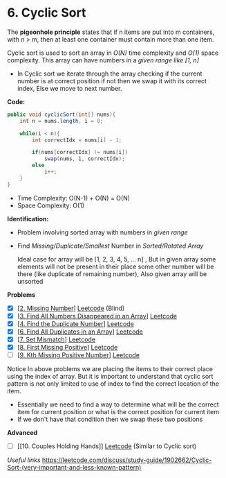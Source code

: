 # 6. Cyclic Sort

The **pigeonhole principle** states that if n items are put into m containers, with n > m, then at least one container must contain more than one item.

Cyclic sort is used to sort an array in *O(N)* time complexity and *O(1)* space complexity. This array can have numbers in a *given range like [1, n]*

- In Cyclic sort we iterate through the array checking if the current number is at correct position if not then we swap it with its correct index, Else we move to next number.

**Code:**
```java
public void cyclicSort(int[] nums){
	int n = nums.length, i = 0;

	while(i < n){
		int correctIdx = nums[i] - 1;

		if(nums[correctIdx] != nums[i])
			swap(nums, i, correctIdx);
		else
			i++;
	}
}
```

- Time Complexity: O(N-1) + O(N) = O(N)
- Space Complexity: O(1)

**Identification:** 
- Problem involving sorted array with numbers in *given range*
- Find *Missing/Duplicate/Smallest* Number in *Sorted/Rotated Array*

	Ideal case for array will be \[1, 2, 3, 4, 5, ... n\] , But in given array some elements will not be present in their place some other number will be there (like duplicate of remaining number), Also given array will be unsorted

**Problems**
- [x] [[2. Missing Number]] [Leetcode](https://leetcode.com/problems/missing-number/) (Blind)
- [x] [[3. Find All Numbers Disappeared in an Array]] [Leetcode](https://leetcode.com/problems/find-all-numbers-disappeared-in-an-array/)
- [x] [[4. Find the Duplicate Number]] [Leetcode](https://leetcode.com/problems/find-the-duplicate-number/)
- [x] [[6. Find All Duplicates in an Array]] [Leetcode](https://leetcode.com/problems/find-all-duplicates-in-an-array/)
- [x] [[7. Set Mismatch]] [Leetcode](https://leetcode.com/problems/set-mismatch/)
- [x] [[8. First Missing Positive]] [Leetcode](https://leetcode.com/problems/first-missing-positive/)
- [ ] [[9. Kth Missing Positive Number]] [Leetcode](https://leetcode.com/problems/kth-missing-positive-number/)

Notice In above problems we are placing the items to their correct place using the index of array. But it is important to understand that cyclic sort pattern is not only limited to use of index to find the correct location of the item.

- Essentially we need to find a way to determine what will be the correct item for current position or what is the correct position for current item
- If we don't have that condition then we swap these two positions 


**Advanced**
- [ ] [[10. Couples Holding Hands]] [Leetcode](https://leetcode.com/problems/couples-holding-hands/) (Similar to Cyclic sort)

*Useful links*
https://leetcode.com/discuss/study-guide/1902662/Cyclic-Sort-(very-important-and-less-known-pattern)

[2. Missing Number]:6.%20Cyclic%20Sort/Problems/2.%20Missing%20Number
[3. Find All Numbers Disappeared in an Array]:6.%20Cyclic%20Sort/Problems/3.%20Find%20All%20Numbers%20Disappeared%20in%20an%20Array
[4. Find the Duplicate Number]:6.%20Cyclic%20Sort/Problems/4.%20Find%20the%20Duplicate%20Number
[6. Find All Duplicates in an Array]:6.%20Cyclic%20Sort/Problems/6.%20Find%20All%20Duplicates%20in%20an%20Array
[7. Set Mismatch]:6.%20Cyclic%20Sort/Problems/7.%20Set%20Mismatch
[8. First Missing Positive]:6.%20Cyclic%20Sort/Problems/8.%20First%20Missing%20Positive
[9. Kth Missing Positive Number]:6.%20Cyclic%20Sort/Problems/9.%20Kth%20Missing%20Positive%20Number

